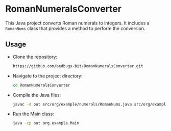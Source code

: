# RomanNumeralsConverter

This Java project converts Roman numerals to integers. It includes a `RomanNums` class that provides a method to perform the conversion.

## Usage

* Clone the repository:

    ```bash
    https://github.com/bedbugs-bit/RomanNumeralsConverter.git
    ```
* Navigate to the project directory:

    ```bash
    cd RomanNumeralsConverter
    ```

* Compile the Java files:

    ```bash
    javac -d out src/org/example/numerals/RomanNums.java src/org/example/Main.java
    ```

* Run the Main class:

    ```bash
    java -cp out org.example.Main
    ```
